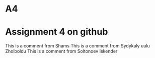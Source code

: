 # A4
# Assignment 4 on github
This is a comment from Shams
This is a comment from Sydykaly uulu Zholboldu
This is a comment from Soltonoev Iskender
